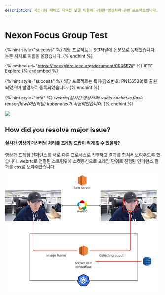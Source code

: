 ```yaml
---
description: 머신러닝 페이스 디텍션 모델 이용해 구현한 영상처리 관련 프로젝트입니다.
---
```


# Nexon Focus Group Test

{% hint style="success" %}
해당 프로젝트는 SCI저널에 논문으로 등재했습니다. 논문 저자로 이름을 올렸습니다.
{% endhint %}

{% embed url="https://ieeexplore.ieee.org/document/9905576" %}
IEEE Explore
{% endembed %}

{% hint style="success" %}
해당 프로젝트는 특허(참조번호: PN136538)로 출원되었으며 발명자로 등록되었습니다.
{% endhint %}

{% hint style="info" %}
_webrtc(실시간 영상처리) vuejs socket.io flask tensorflow(머신러닝) kubenetes가 사용되었습니다._
{% endhint %}

![](<../../../.gitbook/assets/fgt3 (1).gif>)

## How did you resolve major issue?

#### 실시간 영상의 머신러닝 처리를 프레임 드랍이 적게 할 수 있을까?

영상과 프레임 인퍼런스를 서로 다른 프로세스로 진행하고 결과를 합쳐서 보여주도록 했습니다. webrtc로 연결된 스트림위에 소켓통신으로 프레임 단위로 진행된 인퍼런스 결과를 css로 보여주었습니다.

![](../../../.gitbook/assets/디지털사이니지.png)
